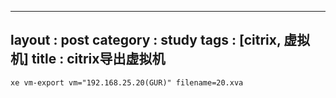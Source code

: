
---
layout : post
category : study
tags : [citrix, 虚拟机]
title : citrix导出虚拟机
---


    xe vm-export vm="192.168.25.20(GUR)" filename=20.xva
